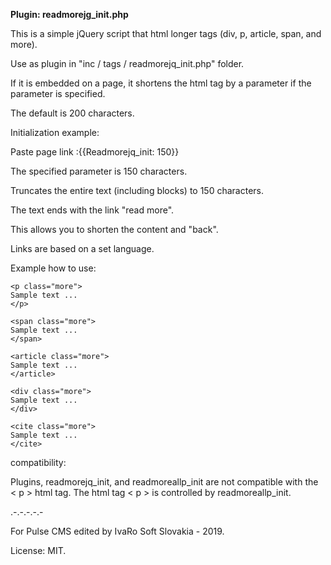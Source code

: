 **Plugin: readmorejg_init.php**

This is a simple jQuery script that html longer tags (div, p, article, span, and more).

Use as plugin in "inc / tags / readmorejq_init.php" folder.

If it is embedded on a page, it shortens the html tag by a parameter if the parameter is specified.

The default is 200 characters.

Initialization example:

Paste page link :{{Readmorejq_init: 150}}

The specified parameter is 150 characters.

Truncates the entire text (including blocks) to 150 characters.

The text ends with the link "read more".

This allows you to shorten the content and "back".

Links are based on a set language.

Example how to use:

	<p class="more">
	Sample text ...
	</p>
	
	<span class="more">
	Sample text ...
	</span>
	
	<article class="more">
	Sample text ...
	</article>
	
	<div class="more">
	Sample text ...
	</div>
	
	<cite class="more">
	Sample text ...
	</cite>
	
compatibility:

Plugins, readmorejq_init, and readmoreallp_init are not compatible with the < p > html tag.
The html tag < p > is controlled by readmoreallp_init.

.-.-.-.-.-

For Pulse CMS edited by IvaRo Soft Slovakia - 2019.

License: MIT.
